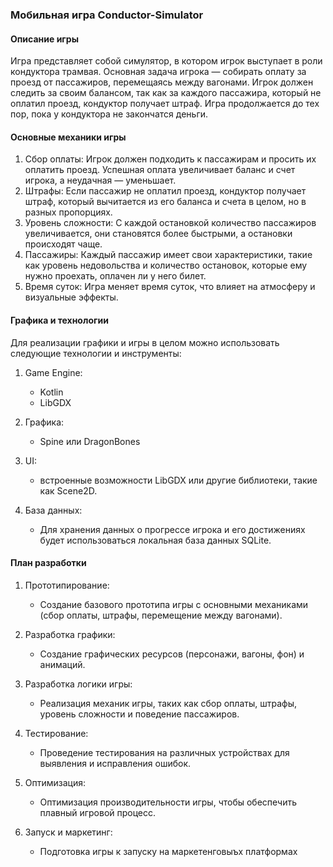 ### Мобильная игра Conductor-Simulator

#### Описание игры
Игра представляет собой симулятор, в котором игрок выступает в роли кондуктора трамвая. Основная задача игрока — собирать оплату за проезд от пассажиров, перемещаясь между вагонами. Игрок должен следить за своим балансом, так как за каждого пассажира, который не оплатил проезд, кондуктор получает штраф. Игра продолжается до тех пор, пока у кондуктора не закончатся деньги.

#### Основные механики игры
1. Сбор оплаты: Игрок должен подходить к пассажирам и просить их оплатить проезд. Успешная оплата увеличивает баланс и счет игрока, а неудачная — уменьшает. 
2. Штрафы: Если пассажир не оплатил проезд, кондуктор получает штраф, который вычитается из его баланса и счета в целом, но в разных пропорциях.
3. Уровень сложности: С каждой остановкой количество пассажиров увеличивается, они становятся более быстрыми, а остановки происходят чаще.
4. Пассажиры: Каждый пассажир имеет свои характеристики, такие как уровень недовольства и количество остановок, которые ему нужно проехать, оплачен ли у него билет.
5. Время суток: Игра меняет время суток, что влияет на атмосферу и визуальные эффекты.

#### Графика и технологии
Для реализации графики и игры в целом можно использовать следующие технологии и инструменты:

1. Game Engine: 
   - Kotlin
   - LibGDX

2. Графика:
   - Spine или DragonBones

3. UI:
   - встроенные возможности LibGDX или другие библиотеки, такие как Scene2D.

4. База данных:
   - Для хранения данных о прогрессе игрока и его достижениях будет использоваться локальная база данных SQLite.

#### План разработки
1. Прототипирование:
   - Создание базового прототипа игры с основными механиками (сбор оплаты, штрафы, перемещение между вагонами).

2. Разработка графики:
   - Создание графических ресурсов (персонажи, вагоны, фон) и анимаций.

3. Разработка логики игры:
   - Реализация механик игры, таких как сбор оплаты, штрафы, уровень сложности и поведение пассажиров.

4. Тестирование:
   - Проведение тестирования на различных устройствах для выявления и исправления ошибок.

5. Оптимизация:
   - Оптимизация производительности игры, чтобы обеспечить плавный игровой процесс.

6. Запуск и маркетинг:
   - Подготовка игры к запуску на маркетенговыъх платформах
